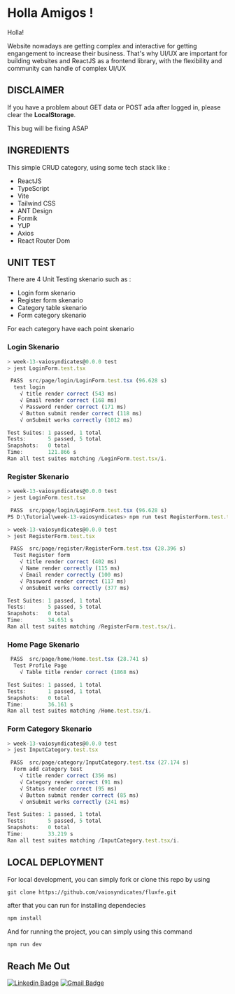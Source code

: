 <h1 align="left">Holla Amigos !</h1>

Holla!

Website nowadays are getting complex and interactive for getting engangement to increase their business. That's why UI/UX are important for building websites and ReactJS as a frontend library, with the flexibility and community can handle of complex UI/UX

## DISCLAIMER
If you have a problem about GET data or POST ada after logged in, please clear the <b>LocalStorage</b>. 

This bug will be fixing ASAP
## INGREDIENTS
This simple CRUD category, using some tech stack like :

- ReactJS
- TypeScript
- Vite
- Tailwind CSS
- ANT Design
- Formik
- YUP
- Axios
- React Router Dom
  

## UNIT TEST
There are 4 Unit Testing skenario such as : 
- Login form skenario
- Register form skenario
- Category table skenario
- Form category skenario

For each category have each point skenario

### Login Skenario

```js
> week-13-vaiosyndicates@0.0.0 test
> jest LoginForm.test.tsx

 PASS  src/page/login/LoginForm.test.tsx (96.628 s)
  test login
    √ title render correct (543 ms)
    √ Email render correct (168 ms)
    √ Password render correct (171 ms)
    √ Button submit render correct (118 ms)
    √ onSubmit works correctly (1012 ms)

Test Suites: 1 passed, 1 total
Tests:       5 passed, 5 total
Snapshots:   0 total
Time:        121.866 s
Ran all test suites matching /LoginForm.test.tsx/i.
```

### Register Skenario
```js
> week-13-vaiosyndicates@0.0.0 test
> jest LoginForm.test.tsx

 PASS  src/page/login/LoginForm.test.tsx (96.628 s)
PS D:\Tutorial\week-13-vaiosyndicates> npm run test RegisterForm.test.tsx

> week-13-vaiosyndicates@0.0.0 test
> jest RegisterForm.test.tsx       

 PASS  src/page/register/RegisterForm.test.tsx (28.396 s)
  Test Register form
    √ title render correct (402 ms)
    √ Name render correctly (115 ms)
    √ Email render correctly (100 ms)
    √ Password render correct (117 ms)
    √ onSubmit works correctly (377 ms)

Test Suites: 1 passed, 1 total
Tests:       5 passed, 5 total
Snapshots:   0 total
Time:        34.651 s
Ran all test suites matching /RegisterForm.test.tsx/i.
```
### Home Page Skenario
```js
 PASS  src/page/home/Home.test.tsx (28.741 s)
  Test Profile Page
    √ Table title render correct (1868 ms)

Test Suites: 1 passed, 1 total
Tests:       1 passed, 1 total
Snapshots:   0 total
Time:        36.161 s
Ran all test suites matching /Home.test.tsx/i.
```

### Form Category Skenario
```js
> week-13-vaiosyndicates@0.0.0 test
> jest InputCategory.test.tsx      

 PASS  src/page/category/InputCategory.test.tsx (27.174 s)
  Form add category test
    √ title render correct (356 ms)
    √ Category render correct (91 ms)
    √ Status render correct (95 ms)
    √ Button submit render correct (85 ms)
    √ onSubmit works correctly (241 ms)

Test Suites: 1 passed, 1 total
Tests:       5 passed, 5 total
Snapshots:   0 total
Time:        33.219 s
Ran all test suites matching /InputCategory.test.tsx/i.

```


## LOCAL DEPLOYMENT

For local development, you can simply fork or clone this repo by using
```terminal
git clone https://github.com/vaiosyndicates/fluxfe.git
```

after that you can run for installing dependecies
```js
npm install
```
And for running the project, you can simply using this command
```js
npm run dev
```

## Reach Me Out

[![Linkedin Badge](https://img.shields.io/badge/-Ade_Kresna_D-blue?style=flat-square&logo=Linkedin&logoColor=white)](https://www.linkedin.com/in/ade-kresna-dewantara/)
[![Gmail Badge](https://img.shields.io/badge/-kresnafti2013@gmail.com-c14438?style=flat-square&logo=Gmail&logoColor=white)](mailto:kresnafti2013@gmail.com)
